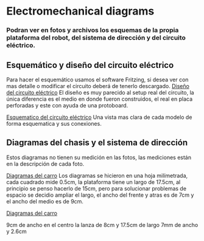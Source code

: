 # Electromechanical diagrams
### Podran ver en fotos y archivos los esquemas de la propia plataforma del robot, del sistema de dirección y del circuito eléctrico. 

## Esquemático y diseño del circuito eléctrico
Para hacer el esquemático usamos el software Fritzing, si desea ver con mas detalle o modificar el circuito deberá de tenerlo descargado.
[Diseño del circuito eléctrico](Diseño_del_circuito_eléctrico.jpeg)
El diseño es muy parecido al setup real del circuito, la única diferencia es el medio en donde fueron construidos, el real en placa perforadas y este con ayuda de una protoboard.

[Esquematico del circuito eléctrico](Esquematico_del_circuito.jpeg)
Una vista mas clara de cada modelo de forma esquematica y sus conexiones.

## Diagramas del chasis y el sistema de dirección
Estos diagramas no tienen su medición en las fotos, las mediciones están en la descripción de cada foto.

[Diagramas del carro](Chasis_de_la_plataforma_del_carro_y_soportes_de_la_dirección.jpeg)
Los diagramas se hicieron en una hoja milímetrada, cada cuadrado mide 0.5cm, la plataforma tiene un largo de 17.5cm, al principio se penso hacerlo de 15cm, pero para solucionar problemas de espacio se decidio ampliar el largo, el ancho del frente y atras es de 7cm y el ancho del medio es de 9cm.

[Diagramas del carro](Chasis_de_la_plataforma_del_carro_y_soportes_de_la_dirección.jpeg)


 9cm de ancho en el centro la lanza de 8cm y 17.5cm de largo
7mm de ancho y 2.6cm

